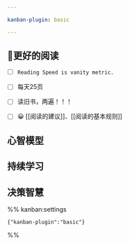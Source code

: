 ```yaml
---

kanban-plugin: basic

---
```


## 📖更好的阅读

- [ ] `Reading Speed is vanity metric.`
- [ ] 每天25页
- [ ] 读旧书，两遍！！！
- [ ] 😀 [[阅读的建议]]、[[阅读的基本规则]]


## 心智模型



## 持续学习



## 决策智慧





%% kanban:settings
```
{"kanban-plugin":"basic"}
```
%%